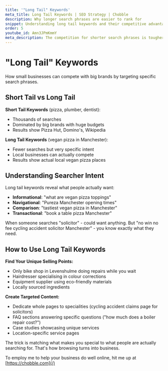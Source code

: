 ```yaml
---
title: '"Long Tail" Keywords'
meta_title: Long Tail Keywords | SEO Strategy | Chobble
description: Why longer search phrases are easier to rank for
snippet: Understanding long tail keywords and their competitive advantages
order: 5
youtube_id: Amn3JPmKmmY
meta_description: The competition for shorter search phrases is tougher than for longer ones - learn about long tail keywords for your website content
---
```


# "Long Tail" Keywords

How small businesses can compete with big brands by targeting specific search phrases.

## Short Tail vs Long Tail

**Short Tail Keywords** (pizza, plumber, dentist):
- Thousands of searches
- Dominated by big brands with huge budgets
- Results show Pizza Hut, Domino's, Wikipedia

**Long Tail Keywords** (vegan pizza in Manchester):
- Fewer searches but very specific intent
- Local businesses can actually compete
- Results show actual local vegan pizza places

## Understanding Searcher Intent

Long tail keywords reveal what people actually want:
- **Informational**: "what are vegan pizza toppings"
- **Navigational**: "Pureza Manchester opening times"
- **Comparison**: "tastiest vegan pizza in Manchester"
- **Transactional**: "book a table pizza Manchester"

When someone searches "solicitor" - could want anything. But "no win no fee cycling accident solicitor Manchester" - you know exactly what they need.

## How to Use Long Tail Keywords

**Find Your Unique Selling Points:**
- Only bike shop in Levenshulme doing repairs while you wait
- Hairdresser specialising in colour corrections
- Equipment supplier using eco-friendly materials
- Locally sourced ingredients

**Create Targeted Content:**
- Dedicate whole pages to specialities (cycling accident claims page for solicitors)
- FAQ sections answering specific questions ("how much does a boiler repair cost?")
- Case studies showcasing unique services
- Location-specific service pages

The trick is matching what makes you special to what people are actually searching for. That's how browsing turns into business.

To employ me to help your business do well online, hit me up at [https://chobble.com](/)